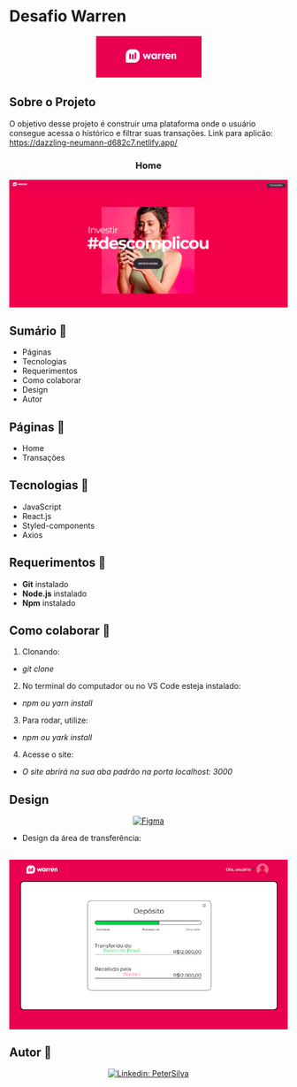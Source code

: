 # Desafio Warren

<div align="center">
<img src="./src/Images/alabana.png">
</div>

## Sobre o Projeto

O objetivo desse projeto é construir uma plataforma onde o usuário consegue acessa o histórico e filtrar suas transações.
Link para aplicão: https://dazzling-neumann-d682c7.netlify.app/

<h3 align="center">Home</h3>
<img src="./src/Images/homereadme.png" align="center">

## Sumário 📖

- Páginas
- Tecnologias
- Requerimentos
- Como colaborar
- Design
- Autor

## Páginas 📄

- Home
- Transações

## Tecnologias 🦾

- JavaScript
- React.js
- Styled-components
- Axios

## Requerimentos 📌

- **Git** instalado
- **Node.js** instalado
- **Npm** instalado

## Como colaborar 🔐

1. Clonando:

- _git clone_

2. No terminal do computador ou no VS Code esteja instalado:

- _npm ou yarn install_

3. Para rodar, utilize:

- _npm ou yark install_

4. Acesse o site:

- _O site abrirá na sua aba padrão na porta localhost: 3000_

## Design

<div align="center">

[![Figma](https://img.shields.io/badge/Figma-F24E1E?style=for-the-badge&logo=figma&logoColor=white)](https://www.figma.com/file/x8kLtEQ05P0OlFkdvsqwKx/Interface-Warren?node-id=0%3A1)

</div>

- Design da área de transferência:

<br>

  <img src="./src/Images/designtrans.png" align="center">

<br>

## Autor 🧸

<div align="center">

[![Linkedin: PeterSilva](https://img.shields.io/badge/-Linkedin-blue?style=flat-square&logo=Linkedin&logoColor=white&link=https://www.linkedin.com/in/peter-silva-14bb371a2/)](https://www.linkedin.com/in/peter-silva-14bb371a2/)

</div>
